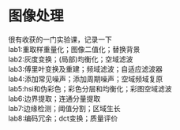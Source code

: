 # 图像处理
很有收获的一门实验课，记录一下  
lab1:重取样重量化；图像二值化；替换背景  
lab2:灰度变换；(局部)均衡化；空域滤波  
lab3:傅里叶变换及重建；频域滤波；自适应滤波器  
lab4:添加常见噪声；添加周期噪声；空域频域复原  
lab5:hsi和伪彩色；彩色分层和均衡化；彩图空域滤波  
lab6:边界提取；连通分量提取  
lab7:边缘检测；阈值分割；区域生长  
lab8:编码冗余；dct变换；质量评价  
